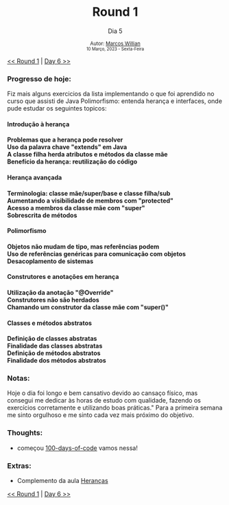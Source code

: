 <div align="center">
  <h1>Round 1</h1>
  <p>Dia 5</p>

  <sub>
    Autor: <a href="https://github.com/marcosmwx" target="_blank">Marcos Willian</a>
    <br>
    <small>10 Março, 2023 - Sexta-Feira</small>
  </sub>
</div>

[<< Round 1](./README.MD) | [Day 6 >>](dia006.md)

### Progresso de hoje:

Fiz mais alguns exercicios da lista implementando o que foi aprendido no curso que assisti de Java Polimorfismo: entenda herança e interfaces, onde pude estudar os seguintes topicos:

<h4>Introdução à herança<h4>
Problemas que a herança pode resolver
<br>
Uso da palavra chave "extends" em Java
<br>
A classe filha herda atributos e métodos da classe mãe
<br>
Benefício da herança: reutilização do código
<br>

<h4>Herança avançada<h4>
Terminologia: classe mãe/super/base e classe filha/sub
<br>
Aumentando a visibilidade de membros com "protected"
<br>
Acesso a membros da classe mãe com "super"
<br>
Sobrescrita de métodos
<br>

<h4>Polimorfismo<h4>
Objetos não mudam de tipo, mas referências podem
<br>
Uso de referências genéricas para comunicação com objetos
<br>
Desacoplamento de sistemas
<br>

<h4>Construtores e anotações em herança<h4>
Utilização da anotação "@Override"
<br>
Construtores não são herdados
<br>
Chamando um construtor da classe mãe com "super()"
<br>

<h4>Classes e métodos abstratos<h4>
Definição de classes abstratas
<br>
Finalidade das classes abstratas
<br>
Definição de métodos abstratos
<br>
Finalidade dos métodos abstratos

### Notas:

Hoje o dia foi longo e bem cansativo devido ao cansaço físico, mas consegui me dedicar às horas de estudo com qualidade, fazendo os exercícios corretamente e utilizando boas práticas."
Para a primeira semana me sinto orgulhoso e me sinto cada vez mais próximo do objetivo.

### Thoughts:

- começou [100-days-of-code](https://github.com/marcosmwx/100DaysOfCode) vamos nessa!

### Extras:

- Complemento da aula [Heranças](https://docente.ifrn.edu.br/nickersonferreira/disciplinas/programacao-estruturada-e-orientada-a-objetos/aula-05-heranca/at_download/file)

[<< Round 1](./README.MD) | [Day 6 >>](dia006.md)

